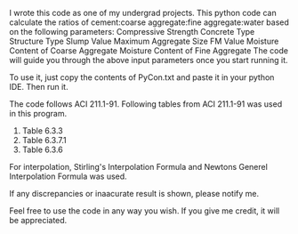 I wrote this code as one of my undergrad projects. This python code can calculate the ratios of cement:coarse aggregate:fine aggregate:water based on the following parameters:
    Compressive Strength
    Concrete Type
    Structure Type
    Slump Value
    Maximum Aggregate Size
    FM Value
    Moisture Content of Coarse Aggregate
    Moisture Content of Fine Aggregate
The code will guide you through the above input parameters once you start running it.

To use it, just copy the contents of PyCon.txt and paste it in your python IDE. Then run it.


The code follows ACI 211.1-91. Following tables from ACI 211.1-91 was used in this program.

1.  Table 6.3.3
2.  Table 6.3.7.1
3.  Table 6.3.6

For interpolation, Stirling's Interpolation Formula and Newtons Generel Interpolation Formula was used.

If any discrepancies or inaacurate result is shown, please notify me.

Feel free to use the code in any way you wish. If you give me credit, it will be appreciated. 

